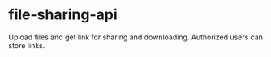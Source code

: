 # file-sharing-api
Upload files and get link for sharing and downloading. Authorized users can store links.


